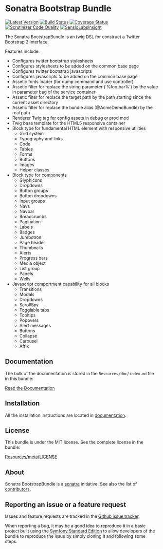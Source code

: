 Sonatra Bootstrap Bundle
========================

[![Latest Version](https://img.shields.io/packagist/v/sonatra/bootstrap-bundle.svg)](https://packagist.org/packages/sonatra/bootstrap-bundle)
[![Build Status](https://travis-ci.org/sonatra/SonatraBootstrapBundle.svg)](https://travis-ci.org/sonatra/SonatraBootstrapBundle)
[![Coverage Status](https://img.shields.io/coveralls/sonatra/SonatraBootstrapBundle.svg)](https://coveralls.io/r/sonatra/SonatraBootstrapBundle)
[![Scrutinizer Code Quality](https://scrutinizer-ci.com/g/sonatra/SonatraBootstrapBundle/badges/quality-score.png)](https://scrutinizer-ci.com/g/sonatra/SonatraBootstrapBundle)
[![SensioLabsInsight](https://insight.sensiolabs.com/projects/08121cec-02b1-444e-8958-dea31cfff0e7/mini.png)](https://insight.sensiolabs.com/projects/08121cec-02b1-444e-8958-dea31cfff0e7)

The Sonatra BootstrapBundle is an twig DSL for construct a Twitter Bootstrap 3 interface.

Features include:

- Configures twitter bootstrap stylesheets
- Configures stylesheets to be added on the common base page
- Configures twitter bootstrap javascripts
- Configures javascripts to be added on the common base page
- Assetic fonts loader (for dump command and use controller)
- Assetic filter for replace the string parameter ('%foo.bar%') by the value in parameter bag of the service container
- Assetic filter for replace the target path by the path starting since the current asset directory
- Assetic filter for replace the bundle alias (@AcmeDemoBundle) by the real path
- Renderer Twig tag for config assets in debug or prod mod
- Twig base template for the HTML5 responsive container
- Block type for fundamental HTML element with responsive utilities
  * Grid system
  * Typography and links
  * Code
  * Tables
  * Forms
  * Buttons
  * Images
  * Helper classes
- Block type for components
  * Glyphicons
  * Dropdowns
  * Button groups
  * Button dropdowns
  * Input groups
  * Navs
  * Navbar
  * Breadcrumbs
  * Pagination
  * Labels
  * Badges
  * Jumbotron
  * Page header
  * Thumbnails
  * Alerts
  * Progress bars
  * Media object
  * List group
  * Panels
  * Wells
- Javascript comportment capability for all blocks
  * Transitions
  * Modals
  * Dropdowns
  * ScrollSpy
  * Togglable tabs
  * Tooltips
  * Popovers
  * Alert messages
  * Buttons
  * Collapse
  * Carousel
  * Affix

Documentation
-------------

The bulk of the documentation is stored in the `Resources/doc/index.md`
file in this bundle:

[Read the Documentation](Resources/doc/index.md)

Installation
------------

All the installation instructions are located in [documentation](Resources/doc/index.md).

License
-------

This bundle is under the MIT license. See the complete license in the bundle:

[Resources/meta/LICENSE](Resources/meta/LICENSE)

About
-----

Sonatra BootstrapBundle is a [sonatra](https://github.com/sonatra) initiative.
See also the list of [contributors](https://github.com/sonatra/SonatraBootstrapBundle/contributors).

Reporting an issue or a feature request
---------------------------------------

Issues and feature requests are tracked in the [Github issue tracker](https://github.com/sonatra/SonatraBootstrapBundle/issues).

When reporting a bug, it may be a good idea to reproduce it in a basic project
built using the [Symfony Standard Edition](https://github.com/symfony/symfony-standard)
to allow developers of the bundle to reproduce the issue by simply cloning it
and following some steps.
